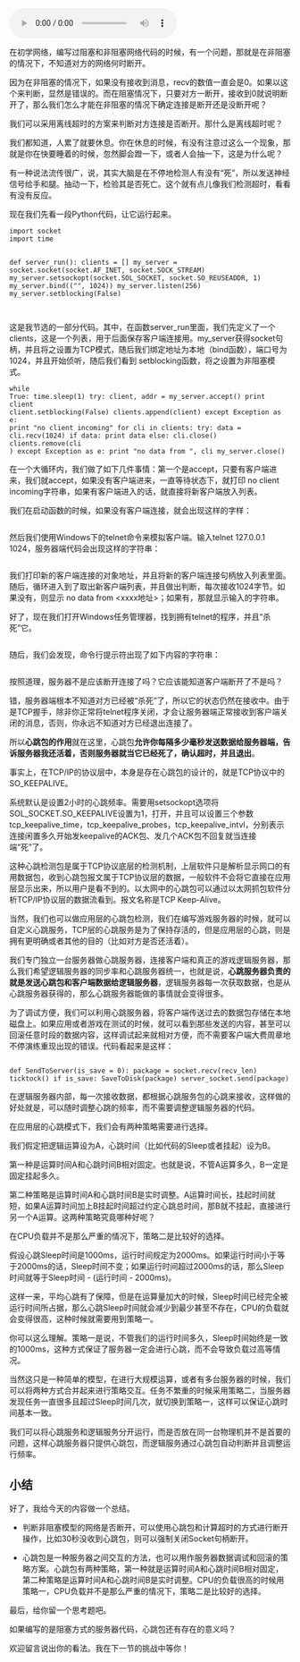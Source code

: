 <audio title="第25讲 _ 如何判断心跳包是否离线？" src="https://static001.geekbang.org/resource/audio/bf/97/bf7f27a06e2bd28ef543a7c5b74cbb97.mp3" controls="controls"></audio> 
<p>在初学网络，编写过阻塞和非阻塞网络代码的时候，有一个问题，那就是在非阻塞的情况下，不知道对方的网络何时断开。</p><p>因为在非阻塞的情况下，如果没有接收到消息，recv的数值一直会是0。如果以这个来判断，显然是错误的。而在阻塞情况下，只要对方一断开，接收到0就说明断开了，那么我们怎么才能在非阻塞的情况下确定连接是断开还是没断开呢？</p><p>我们可以采用离线超时的方案来判断对方连接是否断开。那什么是离线超时呢？</p><p>我们都知道，人累了就要休息。你在休息的时候，有没有注意过这么一个现象，那就是你在快要睡着的时候，忽然脚会蹬一下，或者人会抽一下，这是为什么呢？</p><p>有一种说法流传很广，说，其实大脑是在不停地检测人有没有“死”，所以发送神经信号给手和腿。抽动一下，检验其是否死亡。这个就有点儿像我们检测超时，看看有没有反应。</p><p>现在我们先看一段Python代码，让它运行起来。</p><pre><code>import socket
import time

def server_run():
   clients = []
   my_server = socket.socket(socket.AF_INET, socket.SOCK_STREAM)
   my_server.setsockopt(socket.SOL_SOCKET, socket.SO_REUSEADDR, 1)
   my_server.bind((&quot;&quot;, 1024))
   my_server.listen(256)
   my_server.setblocking(False)   
</code></pre><p>这是我节选的一部分代码。其中，在函数server_run里面，我们先定义了一个clients，这是一个列表，用于后面保存客户端连接用。my_server获得socket句柄，并且将之设置为TCP模式，随后我们绑定地址为本地（bind函数），端口号为1024，并且开始侦听，随后我们看到 setblocking函数，将之设置为非阻塞模式。</p><!-- [[[read_end]]] --><pre><code>while True:
      time.sleep(1)
      try:
         client, addr = my_server.accept()
         print client
         client.setblocking(False)
         clients.append(client)
      except Exception as e:
         print &quot;no client incoming&quot;
      for cli in clients:
         try:
            data = cli.recv(1024)
            if data:
               print data
            else:
               cli.close()
               clients.remove(cli ) 
         except Exception as e:
            print &quot;no data from &quot;, cli
   my_server.close()
</code></pre><p>在一个大循环内，我们做了如下几件事情：第一个是accept，只要有客户端进来，我们就accept，如果没有客户端进来，一直等待状态下，就打印 no client incoming字符串，如果有客户端进入的话，就直接将新客户端放入列表。</p><p>我们在启动函数的时候，如果没有客户端连接，就会出现这样的字样：</p><img></img><p>然后我们使用Windows下的telnet命令来模拟客户端。输入telnet 127.0.0.1 1024，服务器端代码会出现这样的字符串：</p><img></img><p>我们打印新的客户端连接的对象地址，并且将新的客户端连接句柄放入列表里面。随后，循环进入到了取出新客户端列表，并且做出判断，每次接收1024字节。如果没有，则显示 no data from &lt;xxxx地址&gt;；如果有，那就显示输入的字符串。</p><p>好了，现在我们打开Windows任务管理器，找到拥有telnet的程序，并且“杀死”它。</p><img></img><p>随后，我们会发现，命令行提示符出现了如下内容的字符串：</p><img></img><p>按照道理，服务器不是应该断开连接了吗？它应该能知道客户端断开了不是吗？</p><p>错，服务器端根本不知道对方已经被“杀死”了，所以它的状态仍然在接收中。由于是TCP握手，除非你正常将telnet程序关闭，才会让服务器端正常接收到客户端关闭的消息，否则，你永远不知道对方已经退出连接了。</p><p>所以<strong>心跳包的作用</strong>就在这里，心跳包<strong>允许你每隔多少毫秒发送数据给服务器端，告诉服务器我还活着，否则服务器就当它已经死了，确认超时，并且退出</strong>。</p><p>事实上，在TCP/IP的协议层中，本身是存在心跳包的设计的，就是TCP协议中的SO_KEEPALIVE。</p><p>系统默认是设置2小时的心跳频率。需要用setsockopt选项将SOL_SOCKET.SO_KEEPALIVE设置为1，打开，并且可以设置三个参数tcp_keepalive_time，tcp_keepalive_probes，tcp_keepalive_intvl，分别表示连接闲置多久开始发keepalive的ACK包、发几个ACK包不回复就当连接端“死”了。</p><p>这种心跳检测包是属于TCP协议底层的检测机制，上层软件只是解析显示网口的有用数据包，收到心跳包报文属于TCP协议层的数据，一般软件不会将它直接在应用层显示出来，所以用户是看不到的。以太网中的心跳包可以通过以太网抓包软件分析TCP/IP协议层的数据流看到。报文名称是TCP Keep-Alive。</p><p>当然，我们也可以做应用层的心跳包检测，我们在编写游戏服务器的时候，就可以自定义心跳服务，TCP层的心跳服务是为了保持存活的，但是应用层的心跳，则是拥有更明确或者其他的目的（比如对方是否还活着）。</p><p>我们专门独立一台服务器做心跳服务器，连接客户端和真正的游戏逻辑服务器，那么我们希望逻辑服务器的同步率和心跳服务器统一，也就是说，<strong>心跳服务器负责的就是发送心跳包和客户端数据给逻辑服务器</strong>，逻辑服务器每一次获取数据，也是从心跳服务器获得的，那么心跳服务器能做的事情就会变得很多。</p><p>为了调试方便，我们可以利用心跳服务器，将客户端传送过去的数据包存储在本地磁盘上。如果应用或者游戏在测试的时候，就可以看到那些发送的内容，甚至可以回滚任意时段的数据内容，这样调试起来就相对方便，而不需要客户端大费周章地不停演练重现出现的错误。代码看起来是这样：</p><pre><code> def SendToServer(is_save = 0):
      package = socket.recv(recv_len)
      ticktock()
      if is_save:
          SaveToDisk(package)
      server_socket.send(package)
</code></pre><p>在逻辑服务器内部，每一次接收数据，都根据心跳服务包的心跳来接收，这样做的好处就是，可以随时调整心跳的频率，而不需要调整逻辑服务器的代码。</p><p>在应用层的心跳模式下，我们会有两种策略需要进行选择。</p><p>我们假定把逻辑运算设为A，心跳时间（比如代码的Sleep或者挂起）设为B。</p><p>第一种是运算时间A和心跳时间B相对固定。也就是说，不管A运算多久，B一定是固定挂起多久。</p><p>第二种策略是运算时间A和心跳时间B是实时调整。A运算时间长，挂起时间就短，如果A运算时间加上B挂起时间超过约定心跳总时间，那B就不挂起，直接进行另一个A运算。这两种策略究竟哪种好呢？</p><p>在CPU负载并不是那么严重的情况下，策略二是比较好的选择。</p><p>假设心跳Sleep时间是1000ms，运行时间规定为2000ms。如果运行时间小于等于2000ms的话，Sleep时间不变；如果运行时间超过2000ms的话，那么Sleep时间就等于Sleep时间 - (运行时间 - 2000ms)。</p><p>这样一来，平均心跳有了保障，但是在运算量加大的时候，Sleep时间已经完全被运行时间所占据，那么心跳Sleep时间就会减少到最少甚至不存在，CPU的负载就会变得很高，这种时候就需要用到策略一。</p><p>你可以这么理解。策略一是说，不管我们的运行时间多久，Sleep时间始终是一致的1000ms，这种方式保证了服务器一定会进行心跳，而不会导致负载过高等情况。</p><p>当然这只是一种简单的模型，在进行大规模运算，或者有多台服务器的时候，我们可以将两种方式合并起来进行策略交互。任务不繁重的时候采用策略二，当服务器发现任务一直很多且超过Sleep时间几次，就切换到策略一，这样可以保证心跳时间基本一致。</p><p>我们可以将心跳服务和逻辑服务分开运行，而是否放在同一台物理机并不是首要的问题，这样心跳服务器只提供心跳包，而逻辑服务通过心跳包自动判断并且调整运行频率。</p><h2>小结</h2><p>好了，我给今天的内容做一个总结。</p><ul>
<li>
<p>判断非阻塞模型的网络是否断开，可以使用心跳包和计算超时的方式进行断开操作，比如30秒没收到心跳包，则可以强制关闭Socket句柄断开。</p>
</li>
<li>
<p>心跳包是一种服务器之间交互的方法，也可以用作服务器数据调试和回滚的策略方案。心跳包有两种策略，第一种就是运算时间A和心跳时间B相对固定，第二种策略是运算时间A和心跳时间B是实时调整。CPU的负载很高的时候用策略一，CPU负载并不是那么严重的情况下，策略二是比较好的选择。</p>
</li>
</ul><p>最后，给你留一个思考题吧。</p><p>如果编写的是阻塞方式的服务器代码，心跳包还有存在的意义吗？</p><p>欢迎留言说出你的看法。我在下一节的挑战中等你！</p>